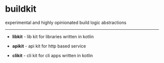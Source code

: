 # buildkit
experimental and highly opinionated build logic abstractions

---

- **libkit** - lib kit for libraries written in kotlin

- **apikit** - api kit for http based service

- **clikit** - cli kit for cli apps written in kotlin
